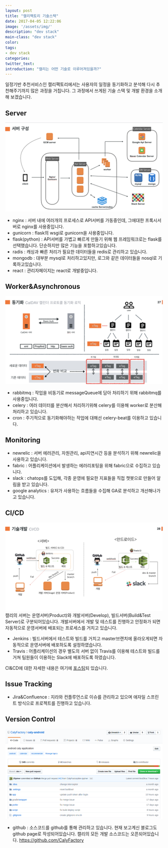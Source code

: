 ```yaml
---
layout: post
title: "캘리팩토리 기술스택"
date: 2017-04-05 12:22:06
image: '/assets/img/'
description: "dev stack"
main-class: "dev stack"
color: 
tags:
- dev stack
categories:
twitter_text:
introduction: "캘리는 어떤 기술로 이루어져있을까?"
---
```


일정기반 추천서비스인 캘리팩토리에서는 사용자의 일정을 동기화하고 분석해 다시 추천해주기까지 많은 과정을 거칩니다. 그 과정에서 쓰게된 기술 스택 및 개발 환경을 소개해 보겠습니다.

Server
--
![terminal](https://github.com/CalyFactory/CalyFactory.github.io/blob/master/assets/img/jspiner/devstack_1.png?raw=true)
- nginx : 서버 내에 여러개의 프로세스로 API서버를 가동중인데, 그에대한 프록시서버로 nginx를 사용중입니다.
- gunicorn : flask의 wsgi로 gunicorn을 사용중입니다.
- flask(python) : API서버를 가볍고 빠르게 만들기 위해 웹 프레임워크로는 flask를 선택했습니다. 단순하지만 많은 기능을 포함하고있습니다.
- radis : 캐싱과 빠른 처리가 필요한 데이터들을 redis로 관리하고 있습니다.
- mongodb : 대부분 mysql로 처리하고있지만, 로그와 같은 데이터들을 nosql로 기록하고있습니다.
- react : 관리자페이지는 react로 개발중입니다.

Worker&Asynchronous
--
![terminal](https://github.com/CalyFactory/CalyFactory.github.io/blob/master/assets/img/jspiner/devstack_2.png?raw=true)

- rabbitmq : 작업을 비동기로 messageQueue에 담아 처리하기 위해 rabbitmq를 사용중입니다.
- celery : 여러 데이터를 분산해서 처리하기위해 celery를 이용해 worker로 분산해 처리하고 있습니다.
- cron : 주기적으로 동기화해야하는 작업에 대해선 celery-beat를 이용하고 있습니다.

Monitoring
--
- newrelic : 서버 에러관리, 자원관리, api지연시간 등을 분석하기 위해 newrelic을 사용하고 있습니다.
- fabric : 어플리케이션에서 발생하는 에러리포팅을 위해 fabric으로 수집하고 있습니다.
- slack : chatops를 도입해, 각종 운영에 필요한 지표들을 직접 챗봇으로 만들어 알림을 받고 있습니다.
- google analytics : 유저가 사용하는 흐름들을 수집해 GA로 분석하고 개선해나가고 있습니다.

CI/CD
--
![terminal](https://github.com/CalyFactory/CalyFactory.github.io/blob/master/assets/img/jspiner/devstack_3.png?raw=true)
캘리의 서버는 운영서버(Product)와 개발서버(Develop), 빌드서버(Build&Test Server)로 구분되어있습니다. 개발서버에서 개발 및 테스트를 진행하고 안정화가 되면 자동적으로 운영서버에 배포되는 프로세스를 거치고 있습니다.
- Jenkins : 빌드서버에서 테스트와 빌드를 거치고 master브랜치에 올라오게되면 자동적으로 운영서버에 배포하도록 설정하였습니다.
- Travis : 어플리케이션의 경우 별도의 서버 없이 Travis를 이용해 테스트와 빌드를 거쳐 팀원들이 이용하는 Slack에 배포하도록 하였습니다.

CI&CD에 대한 자세한 내용은 여기에 [포스팅](https://calyfactory.github.io/travis-encrypt/production:develop-배포)되 있습니다.

Issue Tracking
--
- Jira&Confluence : 지라와 컨플루언스로 이슈를 관리하고 있으며 애자일 스프린트 방식으로 프로젝트를 진행하고 있습니다.

Version Control
--
![terminal](https://github.com/CalyFactory/CalyFactory.github.io/blob/master/assets/img/jspiner/devstack_4.png?raw=true)
- github : 소스코드를 github를 통해 관리하고 있습니다. 현재 보고계신 블로그도 github page로 작성되어있습니다.
캘리의 모든 개발 소스코드는 오픈되어있습니다.
https://github.com/CalyFactory

